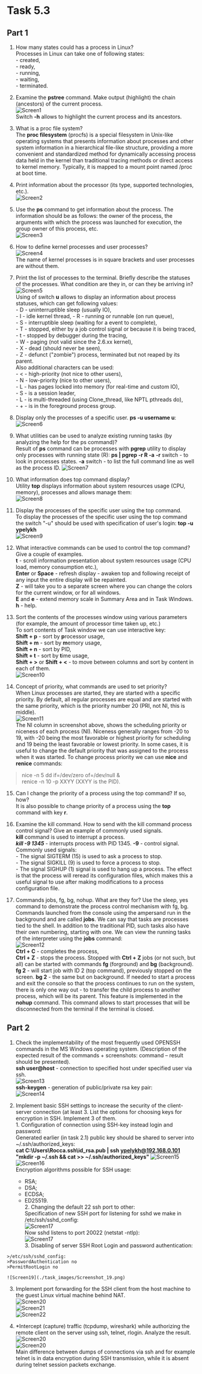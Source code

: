 # Task 5.3  

##  Part 1  
  1. How many states could has a process in Linux?  
  Processes in Linux can take one of following states:  
    - created,  
    - ready,  
    - running,  
    - waiting,  
    - terminated.  

  2. Examine the **pstree** command. Make output (highlight) the chain (ancestors) of the current process.  
  ![Screen1](./task_images/Screenshot_1.png)  
  Switch **-h** allows to highlight the current process and its ancestors.  

  3. What is a proc file system?  
  The **proc filesystem** (procfs) is a special filesystem in Unix-like operating systems that presents information about processes and other system information in a hierarchical file-like structure, providing a more convenient and standardized method for dynamically accessing process data held in the kernel than traditional tracing methods or direct access to kernel memory. Typically, it is mapped to a mount point named /proc at boot time.  

  4. Print information about the processor (its type, supported technologies, etc.).  
  ![Screen2](./task_images/Screenshot_2.png)  

  5. Use the **ps** command to get information about the process. The information should be as follows: the owner of the process, the arguments with which the process was launched for execution, the group owner of this process, etc.  
  ![Screen3](./task_images/Screenshot_3.png)  

  6. How to define kernel processes and user processes?  
  ![Screen4](./task_images/Screenshot_4.png)  
  The name of kernel processes is in square brackets and user processes are without them.  

  7. Print the list of processes to the terminal. Briefly describe the statuses of the processes. What condition are they in, or can they be arriving in?  
  ![Screen5](./task_images/Screenshot_5.png)  
  Using of switch **u** allows to display an information about process statuses, which can get following values:  
    - D - uninterruptible sleep (usually IO),  
    - I - idle kernel thread,
    - R - running or runnable (on run queue),  
    - S - interruptible sleep (waiting for a event to complete),  
    - T - stopped, either by a job control signal or because it is being traced,  
    - t - stopped by debugger during the tracing,  
    - W - paging (not valid since the 2.6.xx kernel),  
    - X - dead (should never be seen),  
    - Z - defunct ("zombie") process, terminated but not reaped by its parent.  
  Also additional characters can be used:  
    - < - high-priority (not nice to other users),  
    - N - low-priority (nice to other users),  
    - L - has pages locked into memory (for real-time and custom IO),  
    - S - is a session leader,  
    - L - is multi-threaded (using Clone_thread, like NPTL pthreads do),  
    - + - is in the foreground process group.

  8. Display only the processes of a specific user.
  **ps -u username u**:  
  ![Screen6](./task_images/Screenshot_6.png)  

  9. What utilities can be used to analyze existing running tasks (by analyzing the help for the ps command)?  
  Result of **ps** command can be processes with **pgrep** utility to display only processes with running state (R):  **ps | pgrep -r R -a**
  **-r** switch - to look in processes states.
  **-a** switch - to list the full command line as well as the process ID.
  ![Screen7](./task_images/Screenshot_7.png)  

  10. What information does top command display?  
  Utility **top** displays information about system resources usage (CPU, memory), processes and allows manage them:  
  ![Screen8](./task_images/Screenshot_8.png)  

  12. Display the processes of the specific user using the top command.  
  To display the processes of the specific user using the top command the switch "-u" should be used with specification of user's login:  **top -u ypelykh**  
  ![Screen9](./task_images/Screenshot_9.png)  

  12. What interactive commands can be used to control the top command? Give a couple of examples.  
  **t** - scroll information presentation about system resources usage (CPU load, memory consumption etc.),  
  **Enter** or **Space** - refresh display -  awaken top and following receipt of any input the entire display will be repainted.  
  **Z** - will  take you to a separate screen where you can change the colors for the current window, or for all windows.  
  **E** and **e** - extend memory scale in Summary Area and in Task Windows.  
  **h** - help.  

  13. Sort the contents of the processes window using various parameters (for example, the amount of processor time taken up, etc.)  
  To sort contents of Task window we can use interactive key:  
  **Shift + p** - sort by **p**rocessor usage,  
  **Shift + m** - sort by **m**emory usage,  
  **Shift + n** - sort by PID,  
  **Shift + t** - sort by **t**ime usage,  
  **Shift + >** or **Shift + <** - to move between columns and sort by content in each of them.  
  ![Screen10](./task_images/Screenshot_10.png)  

  14. Concept of priority, what commands are used to set priority?  
  When Linux processes are started, they are started with a specific priority. By default, all regular processes are equal and are started with the same priority, which is the priority number 20 (PRI, not NI, this is middle).  
  ![Screen11](./task_images/Screenshot_11.png)  
  The NI column in screenshot above, shows the scheduling priority or niceness of each process (NI). Niceness generally ranges from -20 to 19, with -20 being the most favorable or highest priority for scheduling and 19 being the least favorable or lowest priority. In some cases, it is useful to change the default priority that was assigned to the process when it was started. To change process priority we can use **nice** and **renice** commands:  
  > nice -n 5 dd if=/dev/zero of=/dev/null &  
  > renice -n 10 -p XXYY (XXYY is the PID).  

  15. Can I change the priority of a process using the top command? If so, how?  
  It is also possible to change priority of a process using the **top** command with key **r**.  

  16. Examine the kill command. How to send with the kill command process control signal? Give an example of commonly used signals.  
  **kill** command is used to interrupt a process.  
  _**kill -9 1345**_ - interrupts process with PID 1345. **-9** - control signal.  
  Commonly used signals:  
    - The signal SIGTERM (15) is used to ask a process to stop.  
    - The signal SIGKILL (9) is used to force a process to stop.  
    - The signal SIGHUP (1) signal is used to hang up a process. The effect is that the process will reread its configuration files, which makes this a useful signal to use after making modifications to a process configuration file.  

  17. Commands jobs, fg, bg, nohup. What are they for? Use the sleep, yes command to demonstrate the process control mechanism with fg, bg.  
  Commands launched from the console using the ampersand run in the background and are called **jobs**. We can say that tasks are processes tied to the shell. In addition to the traditional PID, such tasks also have their own numbering, starting with one. We can view the running tasks of the interpreter using the **jobs** command:  
  ![Screen12](./task_images/Screenshot_12.png)  
  **Ctrl + C** - completes the process,  
  **Ctrl + Z** - stops the process.
  Stopped with **Ctrl + Z** jobs (or not such, but all) can be started with commands **fg** (forground) and **bg** (background). **fg 2** - will start job with ID 2 (top command), previously stopped on the screen. **bg 2** - the same but on background.
  If needed to start a process and exit the console so that the process continues to run on the system, there is only one way out - to transfer the child process to another process, which will be its parent. This feature is implemented in the **nohup** command. This command allows to start processes that will be disconnected from the terminal if the terminal is closed.

## Part 2
  1. Check the implementability of the most frequently used OPENSSH commands in the MS Windows operating system. (Description of the expected result of the commands + screenshots: command – result should be presented).  
  **ssh user@host** - connection to specified host under specified user via ssh.  
  ![Screen13](./task_images/Screenshot_13.png)  
  **ssh-keygen** - generation of public/private rsa key pair:  
  ![Screen14](./task_images/Screenshot_14.png)  

  2. Implement basic SSH settings to increase the security of the client-server connection (at least 3. List the options for choosing keys for encryption in SSH. Implement 3 of them.  
    1. Configuration of connection using SSH-key instead login and password:  
    Generated earlier (in task 2.1) public key should be shared to server into ~/.ssh/authorized_keys:  
    **cat C:\Users\Rocca\.ssh\id_rsa.pub | ssh ypelykh@192.168.0.101 "mkdir -p ~/.ssh && cat >> ~/.ssh/authorized_keys"**
    ![Screen15](./task_images/Screenshot_15.png)  
    ![Screen16](./task_images/Screenshot_16.png)  
    Encryption algorithms possible for SSH usage:  
     - RSA;  
     - DSA;  
     - ECDSA;  
     - ED25519.       
    2. Changing the default 22 ssh port to other:  
    Specification of new SSH port for listening for sshd we make in /etc/ssh/sshd_config:  
    ![Screen17](./task_images/Screenshot_17.png)  
    Now sshd listens to port 20022 (netstat -ntlp):  
    ![Screen17](./task_images/Screenshot_17.png)  
    3. Disabling of server SSH Root Login and password authentication:  

    >/etc/ssh/sshd_config:  
    >PasswordAuthentication no  
    >PermitRootLogin no  

    ![Screen19](./task_images/Screenshot_19.png)  

  3. Implement port forwarding for the SSH client from the host machine to the guest Linux virtual machine behind NAT.  
  ![Screen20](./task_images/Screenshot_20.png)  
  ![Screen21](./task_images/Screenshot_21.png)  
  ![Screen22](./task_images/Screenshot_22.png)  

  4. *Intercept (capture) traffic (tcpdump, wireshark) while authorizing the remote client on the server using ssh, telnet, rlogin. Analyze the result.  
  ![Screen20](./task_images/Screenshot_23.png)  
  ![Screen20](./task_images/Screenshot_24.png)  
  Main difference between dumps of connections via ssh and for example telnet is in data encryption during SSH transmission, while it is absent during telnet session packets exchange.
